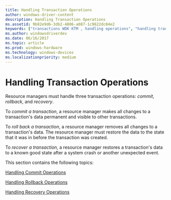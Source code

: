 ```yaml
---
title: Handling Transaction Operations
author: windows-driver-content
description: Handling Transaction Operations
ms.assetid: 9b82e9d6-3db2-4806-a087-1c9622dc04e2
keywords: ["transactions WDK KTM , handling operations", "handling transaction operations WDK KTM", "transactions WDK KTM , committing transactions", "committing transactions WDK KTM", "transactions WDK KTM , rolling back transactions", "rolling back transactions WDK KTM", "transactions WDK KTM , recovering transactions", "recovering transactions WDK KTM"]
ms.author: windowsdriverdev
ms.date: 06/16/2017
ms.topic: article
ms.prod: windows-hardware
ms.technology: windows-devices
ms.localizationpriority: medium
---
```


# Handling Transaction Operations


Resource managers must handle three transaction operations: *commit*, *rollback*, and *recovery*.

To *commit a transaction*, a resource manager makes all changes to a transaction's data permanent and visible to other transactions.

To *roll back a transaction*, a resource manager removes all changes to a transaction's data. The resource manager must restore the data to the state that it was in before the transaction was created.

To *recover a transaction*, a resource manager restores a transaction's data to a known good state after a system crash or another unexpected event.

This section contains the following topics:

[Handling Commit Operations](handling-commit-operations.md)

[Handling Rollback Operations](handling-rollback-operations.md)

[Handling Recovery Operations](handling-recovery-operations.md)

 

 




